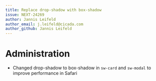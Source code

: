 ```yaml
---
title: Replace drop-shadow with box-shadow
issue: NEXT-24269
author: Jannis Leifeld
author_email: j.leifeld@cicada.com
author_github: Jannis Leifeld
---
```

# Administration
* Changed drop-shadow to box-shadow in `sw-card` and `sw-modal` to improve performance in Safari
